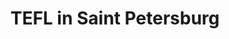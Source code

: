 ---
layout: post
name: TEFL in Saint Petersburg
blog_title: TEFL in Saint Petersburg
title_description: Saint Petersburg disappointment
one_path: img/SquareDance.JPG
categories: [Russia, TEFL]  
tags: [Russia, TEFL]  
title: TEFL in Saint Petersburg

images:
    - image_path: /img/STPete/NicePeople.jpg
      image_name: Nice People
      text: First thing you see when you arrive at the airport. Somehow doesn't sounds very persuasive. 
      image_number: 1
    - image_path: /img/STPete/luxury1.jpg
      image_name: Manicure
      text: Their manicured dogs.   
      image_number: 2
    - image_path: /img/STPete/luxury2.jpg
      image_name: Poodles
      text: Well their poodles in general.  
      image_number: 3
    - image_path: /img/STPete/luxury3.jpg
      image_name: Apple
      text: Damn Apple logo on everything.
      image_number: 4
    - image_path: /img/STPete/luxury4.jpg
      image_name: Face Brush
      text: Buying a face brush but ending up with a vibratior in disguise. 
      image_number: 5
    - image_path: /img/STPete/luxury5.jpg
      image_name: Face Brush
      text: Buying a face brush but ending up with a vibratior in disguise.
      image_number: 6
    - image_path: /img/STPete/luxury6.jpg
      image_name: Vending Machines
      text: These vending machines everywhere.  
      image_number: 7
    - image_path: /img/STPete/luxury7.jpg
      image_name: Vending Machies
      text: These vending machines everywhere. 
      image_number: 8
    - image_path: /img/STPete/luxury8.jpg
      image_name: Live Toys
      text: This is something really upsetting, the way animals are treated by majority of people, it's like they make no difference between a living and a non living thing. 
      image_number: 9
    - image_path: /img/STPete/luxury9.jpg
      image_name: Chicks
      text: Another really depressing thing. Locals told me these chicks don't live longer than a couple of days, they die from the intoxication of the chemicals in the dye. 
      image_number: 10
    - image_path: /img/STPete/luxury10.jpg
      image_name: Fresh Air
      text:  "Fresh Air"
      image_number: 11
    - image_path: /img/STPete/luxury11.jpg
      image_name: Mao
      text: Mao Zedong everywhere.
      image_number: 12
    - image_path: /img/STPete/luxury12.jpg
      image_name: Chick crossing the road
      text: Why is this chicken crossing the road? Anyway, there is a huga amount of farm animals inside of the city. If you don't mind being woken up by a cock from the restaurant nearby then you should definitely visit China. 
      image_number: 13
    - image_path: /img/STPete/luxury13.jpg
      image_name: Not a dog
      text: These things you find in the street. They are not from a doggo.  
      image_number: 14
    - image_path: /img/STPete/luxury14.jpg
      image_name: Naive Art
      text: Naive art in their kindergartens. 
      image_number: 15
    - image_path: /img/STPete/luxury15.jpg
      image_name: Rice
      text: You get a bowl of rice even with a KFC vegetarian hamburger. 
      image_number: 16
    - image_path: /img/STPete/luxury16.jpg
      image_name: Chinese Aesthetic
      text: Chinese aesthetic - the flashier colors the better. 
      image_number: 17
    - image_path: /img/STPete/luxury17.jpg
      image_name: Naive Art
      text: Naive art in their kindergartens. 
      image_number: 18
    - image_path: /img/STPete/luxury18.jpg
      image_name: Book
      text: Book about butts?! Weird things they children read in the kindergarten.
      image_number: 19
    - image_path: /img/STPete/luxury19.jpg
      image_name: Book
      text: Book about butts?! Weird things they children read in the kindergarten.
      image_number: 20
    - image_path: /img/STPete/luxury20.jpg
      image_name: Book
      text: Book about butts?! Weird things they children read in the kindergarten.
      image_number: 21
    - image_path: /img/STPete/luxury21.jpg
      image_name: Book
      text: Book about butts?! Weird things they children read in the kindergarten.
      image_number: 22
    - image_path: /img/STPete/luxury22.jpg
      image_name: Book
      text: Book about butts?! Weird things they children read in the kindergarten.
      image_number: 23
    - image_path: /img/STPete/luxury23.jpg
      image_name: Book
      text: Book about butts?! Weird things they children read in the kindergarten.
      image_number: 24
    - image_path: /img/STPete/luxury24.jpg
      image_name: Book
      text: Book about butts?! Weird things they children read in the kindergarten.
      image_number: 25
    - image_path: /img/STPete/luxury25.jpg
      image_name: Book
      text: Book about butts?! Weird things they children read in the kindergarten.
      image_number: 26
    - image_path: /img/STPete/luxury26.jpg
      image_name: Actors
      text: These actors are hired so that you can take a picture with them, but they ask to have a picture with me instead because I am white. 
      image_number: 27
    - image_path: /img/STPete/luxury27.jpg
      image_name: Jinglish - Chinese English, also known as Engrish. 
      text: Jinglish - Chinese English, also known as Engrish. 
      image_number: 28
    - image_path: /img/STPete/luxury28.jpg
      image_name: Jinglish - Chinese English, also known as Engrish. 
      text: Jinglish - Chinese English, also known as Engrish. 
      image_number: 29
    - image_path: /img/STPete/luxury29.jpg
      image_name: Jinglish - Chinese English, also known as Engrish. 
      text: Jinglish - Chinese English, also known as Engrish. 
      image_number: 30
    - image_path: /img/STPete/luxury30.jpg
      image_name: Jinglish - Chinese English, also known as Engrish. 
      text: Jinglish - Chinese English, also known as Engrish. 
      image_number: 31
    - image_path: /img/STPete/luxury31.jpg
      image_name: Jinglish - Chinese English, also known as Engrish. 
      text: Jinglish - Chinese English, also known as Engrish. 
      image_number: 32
    - image_path: /img/STPete/luxury32.jpg
      image_name: Jinglish - Chinese English, also known as Engrish. 
      text: Jinglish - Chinese English, also known as Engrish. 
      image_number: 33
    - image_path: /img/STPete/luxury33.jpg
      image_name: Jinglish - Chinese English, also known as Engrish. 
      text: Jinglish - Chinese English, also known as Engrish. 
      image_number: 34
    - image_path: /img/STPete/luxury34.jpg
      image_name: Jinglish - Chinese English, also known as Engrish. 
      text: Jinglish - Chinese English, also known as Engrish. 
      image_number: 35
    - image_path: /img/STPete/luxury35.jpg
      image_name: Jinglish - Chinese English, also known as Engrish. 
      text: Jinglish - Chinese English, also known as Engrish. 
      image_number: 36
    - image_path: /img/STPete/luxury36.jpg
      image_name: Jinglish - Chinese English, also known as Engrish. 
      text: Jinglish - Chinese English, also known as Engrish. 
      image_number: 37
    - image_path: /img/STPete/luxury37.jpg
      image_name: Jinglish - Chinese English, also known as Engrish. 
      text: Jinglish - Chinese English, also known as Engrish. 
      image_number: 38
    - image_path: /img/STPete/luxury38.jpg
      image_name: Jinglish - Chinese English, also known as Engrish. 
      text: Jinglish - Chinese English, also known as Engrish. 
      image_number: 39
    - image_path: /img/STPete/luxury39.jpg
      image_name: Jinglish - Chinese English, also known as Engrish. 
      text: Jinglish - Chinese English, also known as Engrish. 
      image_number: 40
    - image_path: /img/STPete/luxury40.jpg
      image_name: Jinglish - Chinese English, also known as Engrish. 
      text: Jinglish - Chinese English, also known as Engrish. 
      image_number: 41
    - image_path: /img/STPete/luxury41.jpg
      image_name: Jinglish - Chinese English, also known as Engrish. 
      text: Jinglish - Chinese English, also known as Engrish. 
      image_number: 42
    - image_path: /img/STPete/luxury42.jpg
      image_name: Jinglish - Chinese English, also known as Engrish. 
      text: Jinglish - Chinese English, also known as Engrish. 
      image_number: 43
    - image_path: /img/STPete/luxury43.jpg
      image_name: Jinglish - Chinese English, also known as Engrish. 
      text: Jinglish - Chinese English, also known as Engrish. 
      image_number: 44
    - image_path: /img/STPete/luxury44.jpg
      image_name: Jinglish - Chinese English, also known as Engrish. 
      text: Jinglish - Chinese English, also known as Engrish. 
      image_number: 45



    
---